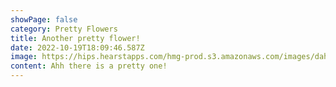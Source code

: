 ```yaml
---
showPage: false
category: Pretty Flowers
title: Another pretty flower!
date: 2022-10-19T18:09:46.587Z
image: https://hips.hearstapps.com/hmg-prod.s3.amazonaws.com/images/dahlia-1508785047.jpg?crop=1.00xw:0.669xh;0,0.0136xh&resize=480:*
content: A﻿hh there is a pretty one!
---
```

